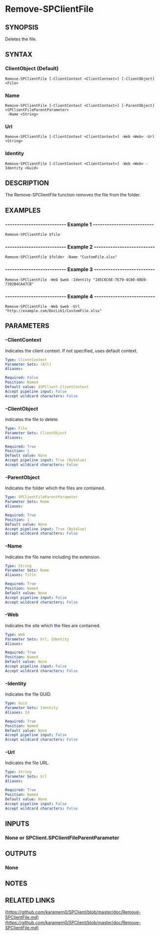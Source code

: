 # Remove-SPClientFile

## SYNOPSIS
Deletes the file.

## SYNTAX

### ClientObject (Default)
```
Remove-SPClientFile [-ClientContext <ClientContext>] [-ClientObject] <File>
```

### Name
```
Remove-SPClientFile [-ClientContext <ClientContext>] [-ParentObject] <SPClientFileParentParameter>
 -Name <String>
```

### Url
```
Remove-SPClientFile [-ClientContext <ClientContext>] -Web <Web> -Url <String>
```

### Identity
```
Remove-SPClientFile [-ClientContext <ClientContext>] -Web <Web> -Identity <Guid>
```

## DESCRIPTION
The Remove-SPClientFile function removes the file from the folder.

## EXAMPLES

### -------------------------- Example 1 --------------------------
```
Remove-SPClientFile $file
```

### -------------------------- Example 2 --------------------------
```
Remove-SPClientFile $folder -Name "CustomFile.xlsx"
```

### -------------------------- Example 3 --------------------------
```
Remove-SPClientFile -Web $web -Identity "185C6C6E-7E79-4C80-88D8-7392B4CA47CB"
```

### -------------------------- Example 4 --------------------------
```
Remove-SPClientFile -Web $web -Url "http://example.com/DocLib1/CustomFile.xlsx"
```

## PARAMETERS

### -ClientContext
Indicates the client context.
If not specified, uses default context.

```yaml
Type: ClientContext
Parameter Sets: (All)
Aliases: 

Required: False
Position: Named
Default value: $SPClient.ClientContext
Accept pipeline input: False
Accept wildcard characters: False
```

### -ClientObject
Indicates the file to delete.

```yaml
Type: File
Parameter Sets: ClientObject
Aliases: 

Required: True
Position: 1
Default value: None
Accept pipeline input: True (ByValue)
Accept wildcard characters: False
```

### -ParentObject
Indicates the folder which the files are contained.

```yaml
Type: SPClientFileParentParameter
Parameter Sets: Name
Aliases: 

Required: True
Position: 1
Default value: None
Accept pipeline input: True (ByValue)
Accept wildcard characters: False
```

### -Name
Indicates the file name including the extension.

```yaml
Type: String
Parameter Sets: Name
Aliases: Title

Required: True
Position: Named
Default value: None
Accept pipeline input: False
Accept wildcard characters: False
```

### -Web
Indicates the site which the files are contained.

```yaml
Type: Web
Parameter Sets: Url, Identity
Aliases: 

Required: True
Position: Named
Default value: None
Accept pipeline input: False
Accept wildcard characters: False
```

### -Identity
Indicates the file GUID.

```yaml
Type: Guid
Parameter Sets: Identity
Aliases: Id

Required: True
Position: Named
Default value: None
Accept pipeline input: False
Accept wildcard characters: False
```

### -Url
Indicates the file URL.

```yaml
Type: String
Parameter Sets: Url
Aliases: 

Required: True
Position: Named
Default value: None
Accept pipeline input: False
Accept wildcard characters: False
```

## INPUTS

### None or SPClient.SPClientFileParentParameter

## OUTPUTS

### None

## NOTES

## RELATED LINKS

[https://github.com/karamem0/SPClient/blob/master/doc/Remove-SPClientFile.md](https://github.com/karamem0/SPClient/blob/master/doc/Remove-SPClientFile.md)

